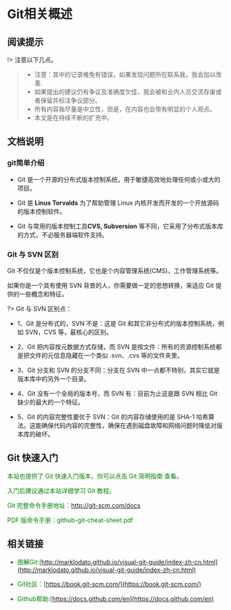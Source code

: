 # Git相关概述

## 阅读提示

!> 注意以下几点。

>* 注意：其中的记录难免有错误，如果发现问题所在联系我，我会加以改善.
>* 如果提出的建议仍有争议及准确度欠佳，我会被和业内人员交流存废或者保留并标注争议部分。
>* 所有内容我尽量是中立性，但是，在内容也会带有明显的个人观点。
>* 本文是在持续不断的扩充中。

## 文档说明

### git简单介绍

* Git 是一个开源的分布式版本控制系统，用于敏捷高效地处理任何或小或大的项目。

* Git 是 **Linus Torvalds** 为了帮助管理 Linux 内核开发而开发的一个开放源码的版本控制软件。

* Git 与常用的版本控制工具**CVS, Subversion** 等不同，它采用了分布式版本库的方式，不必服务器端软件支持。

### Git 与 SVN 区别

Git 不仅仅是个版本控制系统，它也是个内容管理系统(CMS)，工作管理系统等。

如果你是一个具有使用 SVN 背景的人，你需要做一定的思想转换，来适应 Git 提供的一些概念和特征。

?> Git 与 SVN 区别点：

* 1、Git 是分布式的，SVN 不是：这是 Git 和其它非分布式的版本控制系统，例如 SVN，CVS 等，最核心的区别。

* 2、Git 把内容按元数据方式存储，而 SVN 是按文件：所有的资源控制系统都是把文件的元信息隐藏在一个类似 .svn、.cvs 等的文件夹里。

* 3、Git 分支和 SVN 的分支不同：分支在 SVN 中一点都不特别，其实它就是版本库中的另外一个目录。

* 4、Git 没有一个全局的版本号，而 SVN 有：目前为止这是跟 SVN 相比 Git 缺少的最大的一个特征。

* 5、Git 的内容完整性要优于 SVN：Git 的内容存储使用的是 SHA-1 哈希算法。这能确保代码内容的完整性，确保在遇到磁盘故障和网络问题时降低对版本库的破坏。

## Git 快速入门

<div style='color: green'>
本站也提供了 Git 快速入门版本，你可以点击 Git 简明指南 查看。

入门后建议通过本站详细学习 Git 教程。

Git 完整命令手册地址：http://git-scm.com/docs

PDF 版命令手册：github-git-cheat-sheet.pdf
</div>

## 相关链接
<div style='color: green'>

- 图解Git:[http://marklodato.github.io/visual-git-guide/index-zh-cn.html](http://marklodato.github.io/visual-git-guide/index-zh-cn.html)

- Git社区：[https://book.git-scm.com/](https://book.git-scm.com/)

- Github帮助:[https://docs.github.com/en](https://docs.github.com/en)

</div>
